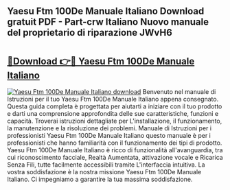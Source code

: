 ## Yaesu Ftm 100De Manuale Italiano Download gratuit PDF - Part-crw Italiano Nuovo manuale del proprietario di riparazione JWvH6

# <h2><a href="http://dfgiu7.blite.top/?on=Yaesu+Ftm+100De+Manuale+Italiano">🔗Download 👉🔴 Yaesu Ftm 100De Manuale Italiano</a></h2>

[![Yaesu Ftm 100De Manuale Italiano download](https://i.imgur.com/lujVjoI.png)](http://dfgiu7.blite.top/?on=Yaesu+Ftm+100De+Manuale+Italiano)
Benvenuto nel manuale di Istruzioni per il tuo Yaesu Ftm 100De Manuale Italiano appena consegnato. Questa guida completa è progettata per aiutarti a iniziare con il tuo prodotto e darti una comprensione approfondita delle sue caratteristiche, funzioni e capacità. Troverai istruzioni dettagliate per L'installazione, il funzionamento, la manutenzione e la risoluzione dei problemi. Manuale di Istruzioni per i professionisti Yaesu Ftm 100De Manuale Italiano questo manuale è per i professionisti che hanno familiarità con il funzionamento dei tipi di prodotto. Yaesu Ftm 100De Manuale Italiano è ricco di funzionalità all'avanguardia, tra cui riconoscimento facciale, Realtà Aumentata, attivazione vocale e Ricarica Senza Fili, tutte facilmente accessibili tramite L'interfaccia intuitiva. La vostra soddisfazione è la nostra missione Yaesu Ftm 100De Manuale Italiano. Ci impegniamo a garantire la tua massima soddisfazione.
